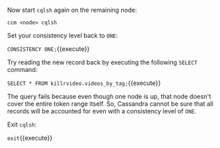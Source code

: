 Now start `cqlsh` again on the remaining node:

`ccm <node> cqlsh`

Set your consistency level back to `ONE`:

`CONSISTENCY ONE;`{{execute}}

Try reading the new record back by executing the following `SELECT` command:

`SELECT * FROM killrvideo.videos_by_tag;`{{execute}}

The query fails because even though one node is up, that node doesn't cover the entire token range itself. So, Cassandra cannot be sure that all records will be accounted for even with a consistency level of `ONE`.

Exit `cqlsh`:

`exit`{{execute}}


